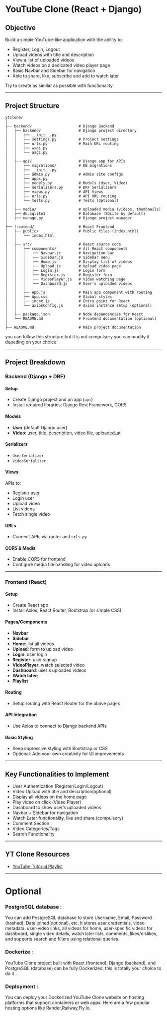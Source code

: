 # YouTube Clone (React + Django)

## Objective

Build a simple YouTube-like application with the ability to:

- Register, Login, Logout  
- Upload videos with title and description  
- View a list of uploaded videos  
- Watch videos on a dedicated video player page  
- Basic Navbar and Sidebar for navigation
- Able to share, like, subscribe and add to watch later 

Try to create as similar as possible with functionality

---

## Project Structure

```
ytclone/
│
├── backend/                     # Django Backend
│   ├── backend/                 # Django project directory
│   │   ├── __init__.py
│   │   ├── settings.py          # Project settings
│   │   ├── urls.py              # Main URL routing
│   │   ├── wsgi.py
│   │   └── asgi.py
│   │
│   ├── api/                     # Django app for APIs
│   │   ├── migrations/          # DB migrations
│   │   ├── __init__.py
│   │   ├── admin.py             # Admin site configs
│   │   ├── apps.py
│   │   ├── models.py            # Models (User, Video)
│   │   ├── serializers.py       # DRF Serializers
│   │   ├── views.py             # API Views
│   │   ├── urls.py              # API URL routing
│   │   └── tests.py             # Tests (Optional)
│   │
│   ├── media/                   # Uploaded media (videos, thumbnails)
│   ├── db.sqlite3               # Database (SQLite by default)
│   ├── manage.py                # Django project manager
│
├── frontend/                    # React Frontend
│   ├── public/                  # Public files (index.html)
│   │   └── index.html
│   │
│   ├── src/                     # React source code
│   │   ├── components/          # All React components
│   │   │   ├── Navbar.js        # Navigation bar
│   │   │   ├── Sidebar.js       # Sidebar menu
│   │   │   ├── Home.js          # Display list of videos
│   │   │   ├── Upload.js        # Upload video page
│   │   │   ├── Login.js         # Login form
│   │   │   ├── Register.js      # Register form
│   │   │   ├── VideoPlayer.js   # Video watching page
│   │   │   └── Dashboard.js     # User's uploaded videos
│   │   │
│   │   ├── App.js               # Main app component with routing
│   │   ├── App.css              # Global styles
│   │   ├── index.js             # Entry point for React
│   │   └── axiosConfig.js       # Axios instance setup (optional)
│   │
│   ├── package.json             # Node dependencies for React
│   └── README.md                # Frontend documentation (optional)
│
├── README.md                    # Main project documentation
```


you can follow this structure but it is not compulsory you can modify it depeding on your choice.

---

##  Project Breakdown

###  Backend (Django + DRF)

####  Setup

- Create Django project and an app (`api`)
- Install required libraries: Django Rest Framework, CORS

####  Models

- **User** (default Django user)
- **Video**: user, title, description, video file, uploaded_at

####  Serializers

- `UserSerializer`
- `VideoSerializer`

####  Views

APIs to:

- Register user  
- Login user  
- Upload video  
- List videos  
- Fetch single video  

####  URLs

- Connect APIs via router and `urls.py`

####  CORS & Media

- Enable CORS for frontend  
- Configure media file handling for video uploads  

---

###  Frontend (React)

#### Setup

- Create React app  
- Install Axios, React Router, Bootstrap (or simple CSS)

####  Pages/Components

- **Navbar**  
- **Sidebar**  
- **Home**: list all videos  
- **Upload**: form to upload video  
- **Login**: user login  
- **Register**: user signup  
- **VideoPlayer**: watch selected video  
- **Dashboard**: user's uploaded videos
- **Watch later**:
- **Playlist**

####  Routing

- Setup routing with React Router for the above pages

####  API Integration

- Use Axios to connect to Django backend APIs

####  Basic Styling

- Keep impressive styling with Bootstrap or CSS  
- Optional: Add your own creativity for UI improvements

---

##  Key Functionalities to Implement

- User Authentication (Register/Login/Logout)  
- Video Upload with title and description(optional)  
- Display all videos on the home page  
- Play video on click (Video Player)  
- Dashboard to show user’s uploaded videos  
- Navbar + Sidebar for navigation  
- Watch Later functionality, like and share.(compulsory)
- Comment Section
- Video Categories/Tags
- Search Functionality

---

##  YT Clone Resources

- [YouTube Tutorial Playlist](https://www.youtube.com/playlist?list=PLgWjD_CBfh0Daeqt-Q5ogwc9FPAsqH5sx)

---

# Optional

### PostgreSQL database :
You can add  PostgreSQL database  to store Username, Email, Password (hashed), Date joined(optional), etc. It stores user credentials, video metadata, user-video links, all videos for home, user-specific videos for dashboard, single video details, watch later lists, comments, likes/dislikes, and supports search and filters using relational queries.

### Dockerize :  
YouTube Clone project built with React (frontend), Django (backend), and PostgreSQL (database) can be fully Dockerized, this is totally your choice to do it .

### Deployment : 
You can deploy your Dockerized YouTube Clone website on hosting platforms that support containers or web apps. Here are a few popular hosting options like Render,Railway,Fly.io.
